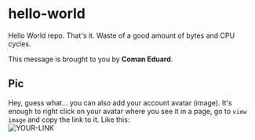# hello-world

Hello World repo. That's it. Waste of a good amount of bytes and CPU cycles.

This message is brought to you by **Coman Eduard**.

## Pic

Hey, guess what... you can also add your account avatar (image). It's enough to right click on your avatar where you see it in a page, go to `view image` and copy the link to it.
Like this:  
![YOUR-LINK](https://avatars2.githubusercontent.com/u/7242607?s=60&v=4)
